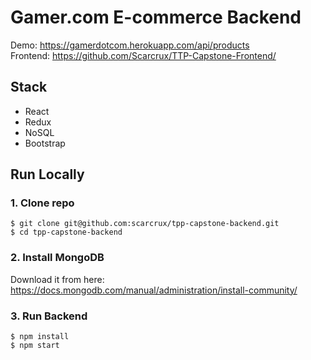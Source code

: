 # Gamer.com E-commerce Backend

Demo: https://gamerdotcom.herokuapp.com/api/products<br/>
Frontend: https://github.com/Scarcrux/TTP-Capstone-Frontend/

## Stack

<ul>
  <li>React</li>
  <li>Redux</li>
  <li>NoSQL</li>
  <li>Bootstrap</li>
</ul>

## Run Locally

### 1. Clone repo

```
$ git clone git@github.com:scarcrux/tpp-capstone-backend.git
$ cd tpp-capstone-backend
```

### 2. Install MongoDB

Download it from here: https://docs.mongodb.com/manual/administration/install-community/

### 3. Run Backend

```
$ npm install
$ npm start
